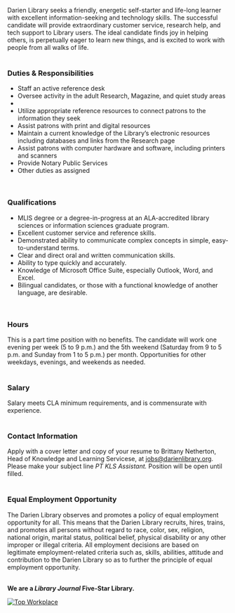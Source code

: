 Darien Library seeks a friendly, energetic self-starter and life-long learner with excellent information-seeking and technology skills. The successful candidate will provide extraordinary customer service, research help, and tech support to Library users. The ideal candidate finds joy in helping others, is perpetually eager to learn new things, and is excited to work with people from all walks of life.
<br />
<br />

### Duties & Responsibilities
* Staff an active reference desk
* Oversee activity in the adult Research, Magazine, and quiet study areas
*
* Utilize appropriate reference resources to connect patrons to the information they seek
* Assist patrons with print and digital resources
* Maintain a current knowledge of the Library’s electronic resources including databases and links from the Research page
* Assist patrons with computer hardware and software, including printers and scanners
* Provide Notary Public Services
* Other duties as assigned
<br />

### Qualifications
* MLIS degree or a degree-in-progress at an ALA-accredited library sciences or information sciences graduate program.
* Excellent customer service and reference skills.
* Demonstrated ability to communicate complex concepts in simple, easy-to-understand terms.
* Clear and direct oral and written communication skills.
* Ability to type quickly and accurately.
* Knowledge of Microsoft Office Suite, especially Outlook, Word, and Excel.
* Bilingual candidates, or those with a functional knowledge of another language, are desirable.
<br />

### Hours
This is a part time position with no benefits. The candidate will work one evening per week (5 to 9 p.m.) and the 5th weekend (Saturday from 9 to 5 p.m. and Sunday from 1 to 5 p.m.) per month. Opportunities for other weekdays, evenings, and weekends as needed.
<br />
<br />

### Salary 
Salary meets CLA minimum requirements, and is commensurate with experience.
<br />
<br />

### Contact Information
Apply with a cover letter and copy of your resume to Brittany Netherton, Head of Knowledge and Learning Servicese, at [jobs@darienlibrary.org](mailto:jobs@darienlibrary.org "Email Brittany Netherton"). Please make your subject line _PT KLS Assistant._ Position will be open until filled.
<br />
<br />

### Equal Employment Opportunity
The Darien Library observes and promotes a policy of equal employment opportunity for all. This means that the Darien Library recruits, hires, trains, and promotes all persons without regard to race, color, sex, religion, national origin, marital status, political belief, physical disability or any other improper or illegal criteria. All employment decisions are based on legitimate employment-related criteria such as, skills, abilities, attitude and contribution to the Darien Library so as to further the principle of equal employment opportunity.
<br />
<br />

<div class="row margin-bottom-20">

**We are a _Library Journal_ Five-Star Library.**

<div class="col-md-3">
<a href="https://dar.to/2Re2Gd7"><img class="img-responsive" src="/uploads/logos/2018_top_places_to_work_award.jpg" alt="Top Workplace" /></a>
</div>
</div>